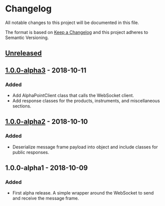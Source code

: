 # Changelog
All notable changes to this project will be documented in this file.

The format is based on [Keep a Changelog](http://keepachangelog.com/en/1.0.0/) and this project adheres to Semantic Versioning.

## [Unreleased]

## [1.0.0-alpha3] - 2018-10-11
### Added
- Add AlphaPointClient class that calls the WebSocket client.
- Add response classes for the products, instruments, and miscellaneous sections.

## [1.0.0-alpha2] - 2018-10-10
### Added
- Deserialize message frame payload into object and include classes for public responses.

## 1.0.0-alpha1 - 2018-10-09
### Added
- First alpha release. A simple wrapper around the WebSocket to send and receive the message frame.

[Unreleased]: https://github.com/RobJohnston/AlphaPoint.Api/compare/v1.0.0-alpha3...HEAD
[1.0.0-alpha3]: https://github.com/RobJohnston/AlphaPoint.Api/compare/v1.0.0-alpha2...v1.0.0-alpha3
[1.0.0-alpha2]: https://github.com/RobJohnston/AlphaPoint.Api/compare/v1.0.0-alpha1...v1.0.0-alpha2